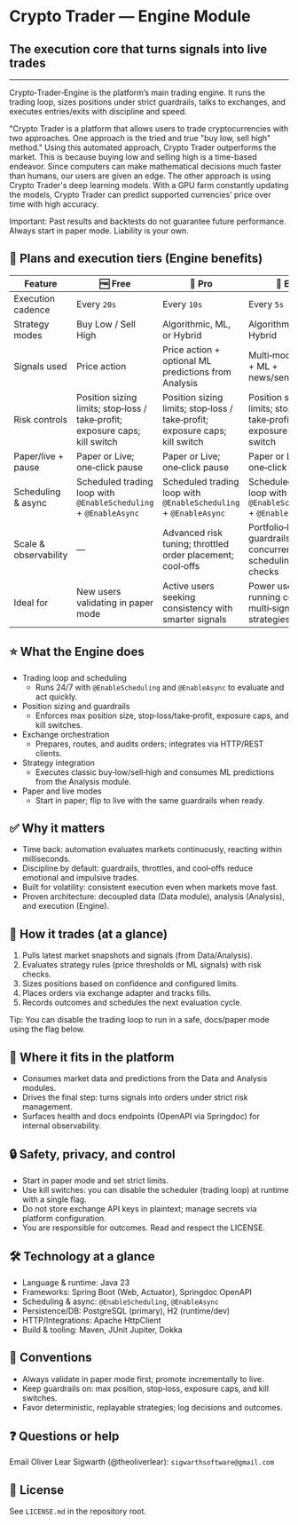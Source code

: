 ﻿# Crypto Trader — Engine Module
## The execution core that turns signals into live trades

---

Crypto‑Trader‑Engine is the platform’s main trading engine. It runs the trading
loop, sizes positions under strict guardrails, talks to exchanges, and 
executes entries/exits with discipline and speed.

"Crypto Trader is a platform that allows users to trade cryptocurrencies with
two approaches. One approach is the tried and true "buy low, sell high" 
method." Using this automated approach, Crypto Trader outperforms the market.
This is because buying low and selling high is a time-based endeavor. Since
computers can make mathematical decisions much faster than humans, our users 
are given an edge. The other approach is using Crypto Trader's deep learning 
models. With a GPU farm constantly updating the models, Crypto Trader can 
predict supported currencies’ price over time with high accuracy.

Important: Past results and backtests do not guarantee future performance.
Always start in paper mode. Liability is your own.

## 🧭 Plans and execution tiers (Engine benefits)

| Feature               | 🆓 Free                                                                     | 🧠 Pro                                                                      | 📰 Elite                                                                    |
|-----------------------|-----------------------------------------------------------------------------|-----------------------------------------------------------------------------|-----------------------------------------------------------------------------|
| Execution cadence     | Every `20s`                                                                 | Every `10s`                                                                 | Every `5s`                                                                  |
| Strategy modes        | Buy Low / Sell High                                                         | Algorithmic, ML, or Hybrid                                                  | Algorithmic, ML, or Hybrid                                                  |
| Signals used          | Price action                                                                | Price action + optional ML predictions from Analysis                        | Multi‑modal: price + ML + news/sentiment                                    |
| Risk controls         | Position sizing limits; stop‑loss / take‑profit; exposure caps; kill switch | Position sizing limits; stop‑loss / take‑profit; exposure caps; kill switch | Position sizing limits; stop‑loss / take‑profit; exposure caps; kill switch |
| Paper/live + pause    | Paper or Live; one‑click pause                                              | Paper or Live; one‑click pause                                              | Paper or Live; one‑click pause                                              |
| Scheduling & async    | Scheduled trading loop with `@EnableScheduling` + `@EnableAsync`            | Scheduled trading loop with `@EnableScheduling` + `@EnableAsync`            | Scheduled trading loop with `@EnableScheduling` + `@EnableAsync`            |
| Scale & observability | —                                                                           | Advanced risk tuning; throttled order placement; cool‑offs                  | Portfolio‑level guardrails; concurrency‑aware scheduling; health checks     |
| Ideal for             | New users validating in paper mode                                          | Active users seeking consistency with smarter signals                       | Power users running complex, multi‑signal strategies                        |

## ⭐️ What the Engine does
- Trading loop and scheduling
  - Runs 24/7 with `@EnableScheduling` and `@EnableAsync` to evaluate and act
    quickly.
- Position sizing and guardrails
  - Enforces max position size, stop‑loss/take‑profit, exposure caps, and kill
    switches.
- Exchange orchestration
  - Prepares, routes, and audits orders; integrates via HTTP/REST clients.
- Strategy integration
  - Executes classic buy‑low/sell‑high and consumes ML predictions from the 
    Analysis module.
- Paper and live modes
  - Start in paper; flip to live with the same guardrails when ready.

## ✅ Why it matters
- Time back: automation evaluates markets continuously, reacting within 
  milliseconds.
- Discipline by default: guardrails, throttles, and cool‑offs reduce emotional
  and impulsive trades.
- Built for volatility: consistent execution even when markets move fast.
- Proven architecture: decoupled data (Data module), analysis (Analysis), and 
  execution (Engine).

## 🚀 How it trades (at a glance)
1. Pulls latest market snapshots and signals (from Data/Analysis).
2. Evaluates strategy rules (price thresholds or ML signals) with risk checks.
3. Sizes positions based on confidence and configured limits.
4. Places orders via exchange adapter and tracks fills.
5. Records outcomes and schedules the next evaluation cycle.

Tip: You can disable the trading loop to run in a safe, docs/paper mode using 
the flag below.

## 🔗 Where it fits in the platform
- Consumes market data and predictions from the Data and Analysis modules.
- Drives the final step: turns signals into orders under strict risk 
  management.
- Surfaces health and docs endpoints (OpenAPI via Springdoc) for internal 
  observability.

## 🔒 Safety, privacy, and control
- Start in paper mode and set strict limits.
- Use kill switches: you can disable the scheduler (trading loop) at runtime
  with a single flag.
- Do not store exchange API keys in plaintext; manage secrets via platform 
  configuration.
- You are responsible for outcomes. Read and respect the LICENSE.

## 🛠️ Technology at a glance
- Language & runtime: Java 23
- Frameworks: Spring Boot (Web, Actuator), Springdoc OpenAPI
- Scheduling & async: `@EnableScheduling`, `@EnableAsync`
- Persistence/DB: PostgreSQL (primary), H2 (runtime/dev)
- HTTP/Integrations: Apache HttpClient
- Build & tooling: Maven, JUnit Jupiter, Dokka

## 📝 Conventions
- Always validate in paper mode first; promote incrementally to live.
- Keep guardrails on: max position, stop‑loss, exposure caps, and kill 
  switches.
- Favor deterministic, replayable strategies; log decisions and outcomes.

## ❓ Questions or help
Email Oliver Lear Sigwarth (@theoliverlear): `sigwarthsoftware@gmail.com`

## 📄 License
See `LICENSE.md` in the repository root.
